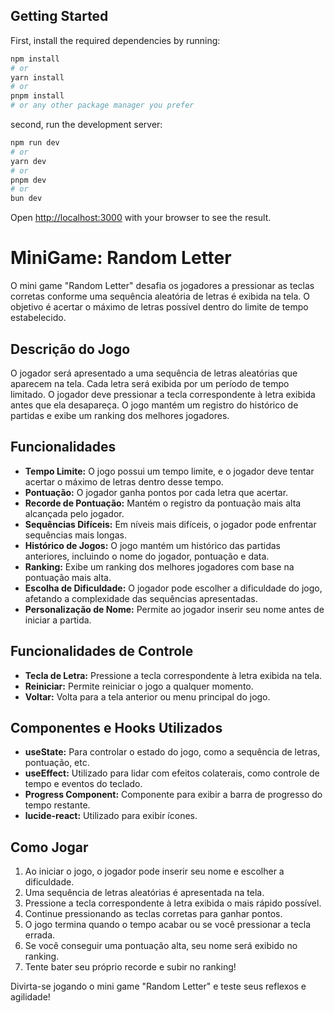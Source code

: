  ## Getting Started

First, install the required dependencies by running:

```bash
npm install
# or
yarn install
# or
pnpm install
# or any other package manager you prefer
```
second, run the development server:

```bash
npm run dev
# or
yarn dev
# or
pnpm dev
# or
bun dev
```

Open [http://localhost:3000](http://localhost:3000) with your browser to see the result.

# MiniGame: Random Letter

O mini game "Random Letter" desafia os jogadores a pressionar as teclas corretas conforme uma sequência aleatória de letras é exibida na tela. O objetivo é acertar o máximo de letras possível dentro do limite de tempo estabelecido.

## Descrição do Jogo

O jogador será apresentado a uma sequência de letras aleatórias que aparecem na tela. Cada letra será exibida por um período de tempo limitado. O jogador deve pressionar a tecla correspondente à letra exibida antes que ela desapareça. O jogo mantém um registro do histórico de partidas e exibe um ranking dos melhores jogadores.

## Funcionalidades

- **Tempo Limite:** O jogo possui um tempo limite, e o jogador deve tentar acertar o máximo de letras dentro desse tempo.
- **Pontuação:** O jogador ganha pontos por cada letra que acertar.
- **Recorde de Pontuação:** Mantém o registro da pontuação mais alta alcançada pelo jogador.
- **Sequências Difíceis:** Em níveis mais difíceis, o jogador pode enfrentar sequências mais longas.
- **Histórico de Jogos:** O jogo mantém um histórico das partidas anteriores, incluindo o nome do jogador, pontuação e data.
- **Ranking:** Exibe um ranking dos melhores jogadores com base na pontuação mais alta.
- **Escolha de Dificuldade:** O jogador pode escolher a dificuldade do jogo, afetando a complexidade das sequências apresentadas.
- **Personalização de Nome:** Permite ao jogador inserir seu nome antes de iniciar a partida.

## Funcionalidades de Controle

- **Tecla de Letra:** Pressione a tecla correspondente à letra exibida na tela.
- **Reiniciar:** Permite reiniciar o jogo a qualquer momento.
- **Voltar:** Volta para a tela anterior ou menu principal do jogo.

## Componentes e Hooks Utilizados

- **useState:** Para controlar o estado do jogo, como a sequência de letras, pontuação, etc.
- **useEffect:** Utilizado para lidar com efeitos colaterais, como controle de tempo e eventos do teclado.
- **Progress Component:** Componente para exibir a barra de progresso do tempo restante.
- **lucide-react:** Utilizado para exibir ícones.

## Como Jogar

1. Ao iniciar o jogo, o jogador pode inserir seu nome e escolher a dificuldade.
2. Uma sequência de letras aleatórias é apresentada na tela.
3. Pressione a tecla correspondente à letra exibida o mais rápido possível.
4. Continue pressionando as teclas corretas para ganhar pontos.
5. O jogo termina quando o tempo acabar ou se você pressionar a tecla errada.
6. Se você conseguir uma pontuação alta, seu nome será exibido no ranking.
7. Tente bater seu próprio recorde e subir no ranking!

Divirta-se jogando o mini game "Random Letter" e teste seus reflexos e agilidade!
